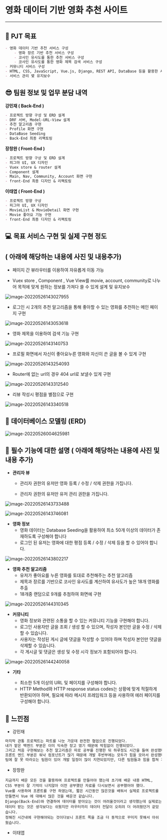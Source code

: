 # 영화 데이터 기반 영화 추천 사이트

---





## 🥇 **PJT 목표**

```markdown
- 영화 데이터 기반 추천 서비스 구성
	- 영화 장르 기반 추천 서비스 구성
	- 코사인 유사도를 통한 추천 서비스 구성
	- 코사인 유사도를 통한 영화 제목 검색 서비스 구성
- 커뮤니티 서비스 구성
- HTML, CSS, JavaScript, Vue.js, Django, REST API, DataBase 등을 활용한 서비스 설계
- 서비스 관리 몇 유지보수
```



## 😎 팀원 정보 및 업무 분담 내역

**강민재 ( Back-End )**

```markdown
- 프로젝트 방향 구성 및 ERD 설계
- DRF 서버, Model-URL-View 설계
- 추천 알고리즘 구현
- Profile 화면 구현
- DataBase Seeding
- Back-End 최종 리팩토링
```



**장창완 ( Front-End )**

```markdown
- 프로젝트 방향 구상 및 ERD 설계
- 피그마 UI, UX 디자인
- Vuex store & router 설계
- Component 설계
- Main, Nav, Community, Account 화면 구현
- front-End 최종 디자인 & 리팩토링 
```



**이태엽 ( Front-End )**

```markdown
- 프로젝트 방향 구상
- 피그마 UI, UX 디자인
- MovieList & MovieDetail 화면 구현
- Movie 좋아요 기능 구현
- front-End 최종 디자인 & 리팩토링
```



## 💻 목표 서비스 구현 및 실제 구현 정도 

## ( 아래에 해당하는 내용에 사진 및  내용추가)

- 페이지 간 뷰라우터를 이용하여 자유롭게 이동 가능



- Vuex store , Component , Vue View를 movie, account, community로 나누어 목적에 맞게 원하는 정보를 가져다 쓸
  수 있게 설계 및 유지보수



![image-20220526143027955](2022-06-17-영화추천사이트.assets/image-20220526143027955.png)



- 로그인 시 2개의 추천 알고리즘을 통해 좋아할 수 있는 영화를 추천하는 메인 페이지 구현



![image-20220526143053618](../images/2022-06-17-영화추천사이트/image-20220526143053618.png)



- 영화 제목을 이용하여 검색 기능 구현



![image-20220526143140753](2022-06-17-영화추천사이트.assets/image-20220526143140753-16554630430901.png)



- 프로필 화면에서 자신이 좋아요누른 영화와 자신이 쓴 글을 볼 수 있게 구현



![image-20220526143254093](../images/2022-06-17-영화추천사이트/image-20220526143254093.png)



- Router에 없는 url의 경우 404 url로 보낼수 있게 구현



![image-20220526143312540](../images/2022-06-17-영화추천사이트/image-20220526143312540.png)



- 리뷰 작성시 평점을 별점으로 구현

![image-20220526143340518](../images/2022-06-17-영화추천사이트/image-20220526143340518.png)





## 📑 데이터베이스 모델링 (ERD)

![image-20220526004625981](../images/2022-06-17-영화추천사이트/image-20220526004625981.png)





## 🚧 필수 기능에 대한 설명 ( 아래에 해당하는 내용에 사진 및 내용 추가)



- **관리자 뷰**

  - 관리자 권한의 유저만 영화 등록 / 수정 / 삭제 권한을 가집니다. 

  - 관리자 권한의 유저만 유저 관리 권한을 가집니다. 

    

![image-20220526143733488](../images/2022-06-17-영화추천사이트/image-20220526143733488.png)



![image-20220526143746081](../images/2022-06-17-영화추천사이트/image-20220526143746081.png)



- **영화 정보**
  - 영화 데이터는 Database Seeding을 활용하여 최소 50개 이상의 데이터가 존재하도록 구성해야 합니다
  - 로그인 된 유저는 영화에 대한 평점 등록 / 수정 / 삭제 등을 할 수 있어야 합니다.



![image-20220526143802217](../images/2022-06-17-영화추천사이트/image-20220526143802217.png)



- **영화 추천 알고리즘**
  - 유저가 좋아요를 누른 영화를 토대로 추천해주는 추천 알고리즘
  - 제목과 장르를 기반으로 코사인 유사도를 계산하여 유사도가 높은 18개 영화를 추출
  - 18개중 랜덤으로 9개를 추첨하여 화면에 구현

![image-20220526144310345](../images/2022-06-17-영화추천사이트/image-20220526144310345.png)





- **커뮤니티**
  - 영화 정보와 관련된 소통을 할 수 있는 커뮤니티 기능을 구현해야 합니다.
  - 로그인 사용자만 글을 조회 / 생성 할 수 있으며, 작성자 본인만 글을 수정 / 삭제 할 수 있습니다.
  - 사용자는 작성된 게시 글에 댓글을 작성할 수 있어야 하며 작성자 본인만 댓글을 삭제할 수 있습니다.
  - 각 게시글 및 댓글은 생성 및 수정 시각 정보가 포함되어야 합니다.

![image-20220526144240058](../images/2022-06-17-영화추천사이트/image-20220526144240058.png)



- **기타**

  - 최소한 5개 이상의 URL 및 페이지를 구성해야 합니다.
  - HTTP Method와 HTTP response status codes는 상황에 맞게 적절하게 반환되어야 하며, 필요에 따라 메시지 프레임워크 등을 사용하여 에러 페이지를 구성해야 합니다.

  

  

## 🎁 느낀점



- 강민재

```markdown
마지막 관통 프로젝트는 파트를 나눈 가운데 완전한 협업으로 진행되었다. 
내가 맡은 백엔드 부분은 이미 익숙한 장고 였기 때문에 막힘없이 진행되었다. 
그리고 처음 구현해보는 추천 알고리즘은 따로 공부를 진행한 뒤 하루정도 시간을 들여 완성했다. 
프론트 엔드 부분은 워낙 컴포넌트가 많기 때문에 개발 후반부에는 모두가 힘을 모아서 완성했다. 하지만 여러 사람이 프론트 엔드 작업을 하자 깃이 꼬이는 문제가 생길 수 있어 주의가 필요했다. 
팀에 잘 못 따라오는 팀원이 있어 개발 일정이 많이 지연되었지만, 다른 팀원들과 힘을 합쳐 개발 일정을 맞출 수 있었다. 많이 배웠다.
```





- 장창완

```
지금까지 배운 모든 것을 활용하여 프로젝트를 만들어야 했는데 초기에 배운 내용 HTML, CSS 부분이 잘 기억이 나지않아 이전 공부했던 자료를 다시보면서 공부했어야 했다.
Vue를 사용하여 프론트를 구현 하였는데, 짧은 시간동안 많은것을 배워서 실제로 프로젝트를 만들면서 Vue 에 대해서 많은 것을 배운것 같습니다.
Django(Back-End)와 연결하여 데이터를 받아오는 것이 어려울것이라고 생각했는데 실제로는 데이터 받는 것은 생각보다는 쉬웠지만 라우터끼리 데이터 전달이 오히려 더 어려웠던거 같았습니다.
정해진 시간내에 구현해야되는 것이다보니 프론트 쪽을 조금 더 동적으로 꾸미지 못해서 아쉬웠습니다.
```





- 이태엽

```markdown

```





